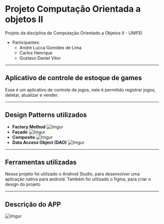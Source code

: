 # Projeto Computação Orientada a objetos II
Projeto da disciplina de Computação Orientado a Objetos II - UNIFEI
* Participantes:
  * André Lucca Gomides de Lima
  * Carlos Henrique
  * Gustavo Daniel Vitor
---
## Aplicativo de controle de estoque de games
Esse é um aplicativo de controle de jogos, nele é permitido registrar jogos, deletar, atualizar e 
vender.

---
## Design Patterns utilizados
* **Factory Method**
  ![Imgur](https://i.imgur.com/ehp3WSn.png)
* **Façade**
  ![Imgur](https://i.imgur.com/d6zNBBV.png)
* **Composite**
  ![Imgur](https://i.imgur.com/YJP9CFQ.png)
* **Data Access Object (DAO)**
  ![Imgur](https://i.imgur.com/FVvc3Pn.png)
---
## Ferramentas utilizadas
Nesse projeto foi utilizado o Android Studio, para desenvolver uma aplicação nativa para android. 
Também foi utilizado o figma, para criar o design do projeto

---
## Descrição do APP
![Imgur](https://i.imgur.com/0QR5E1c.jpg?1)